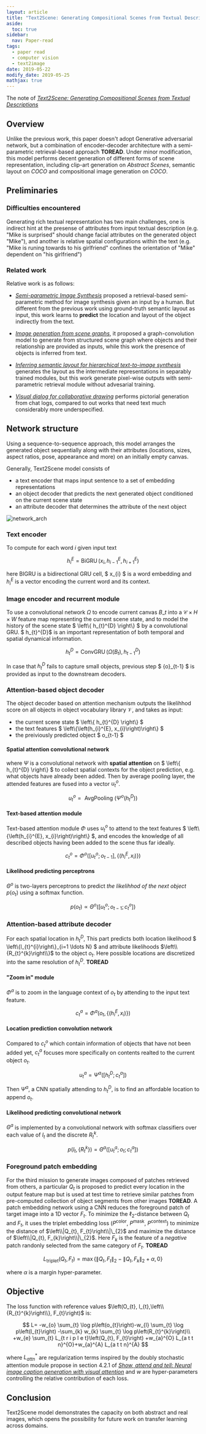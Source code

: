 ```yaml
---
layout: article
title: "Text2Scene: Generating Compositional Scenes from Textual Descriptions"
aside:
  toc: true
sidebar:
  nav: Paper-read
tags:
  - paper read
  - computer vision
  - text2image
date: 2019-05-22
modify_date: 2019-05-25
mathjax: true
---
```



The note of [*Text2Scene: Generating Compositional Scenes from Textual Descriptions*](https://arxiv.org/pdf/1809.01110)

<!--more-->


## Overview

Unlike the previous work, this paper doesn't adopt Generative adversarial network, but a combination of encoder-decoder architecture with a semi-parametric retrieval-based approach **TOREAD**. Under minor modification, this model performs decent generation of different forms of scene representation, including clip-art generation on *Abstract Scenes*, semantic layout on *COCO* and compositional image generation on *COCO*.

## Preliminaries

### Difficulties encountered

Generating rich textual representation has two main challenges, one is indirect hint at the presense of attributes from input textual description (e.g. "Mike is surprised" should change facial attributes on the generated object "Mike"), and another is relative spatial configurations within the text (e.g. "Mike is runing towards to his girlfriend" confines the orientation of "Mike" dependent on "his girlfriend")

### Related work

Relative work is as follows:

- [*Semi-parametric Image Synthesis*](https://arxiv.org/abs/1804.10992) proposed a retrieval-based semi-parametric method for image synthesis given an input by a human. But different from the previous work using ground-truth semantic layout as input, this work learns to **predict** the location and layout of the object indirectly from the text.

- [*Image generation from scene graphs*](), it proposed a graph-convolution model to generate from structured scene graph where objects and their relationship are provided as inputs, while this work the presence of objects is inferred from text.

- [*Inferring semantic layout for hierarchical text-to-image synthesis*]() generates the layout as the intermediate representations in separably trained modules, but this work generate pixel-wise outputs with semi-parametric retrieval module without advesarial training.

- [*Visual dialog for collaborative drawing*]() performs pictorial generation from chat logs, compared to out works that need text much considerably more underspecified. 

## Network structure

Using a sequence-to-sequence approach, this model arranges the generated object sequentially along with their attributes (locations, sizes, aspect ratios, pose, appearance and more) on an initially empty canvas.

Generally, Text2Scene model consists of
- a text encoder that maps input sentence to a set of embedding representations
- an object decoder that predicts the next generated object conditioned on the current scene state
- an attribute decoder that determines the attribute of the next object

![network_arch](/assets/images/2019/05/text_to_scene/network_arch.png)

### Text encoder

To compute for each word $i$ given input text

$$
h_{i}^{E}=\operatorname{BiGRU}\left(x_{i}, h_{i-1}^{E}, h_{i+1}^{E}\right)
$$

here BIGRU is a bidirectional GRU cell, $ x_{i} $ is a word embedding and $h_{i}^{E}$ is a vector encoding the current word and its context.

### Image encoder and recurrent module

To use a convolutional network $\Omega$ to encode current canvas ${B}\_{t}$ into a $\mathcal{C} \times H \times W$ feature map representing the current scene state, and to model the history of the scene state $ \left\\{ h_{t}^{D} \right\\} $ by a convolutional GRU. $ h_{t}^{D}$ is an important representation of both temporal and spatial dynamical information.

$$
h_{t}^{D}=\operatorname{ConvGRU}\left(\Omega\left(B_{t}\right), h_{t-1}^{D}\right)
$$

In case that $h_{t}^{D}$ fails to capture small objects, previous step $ {o}_{t-1} $ is provided as input to the downstream decoders.

### Attention-based object decoder

The object decoder based on attention mechanism outputs the likelihhod score on all objects in object vocabulary library $\mathcal{V}$, and takes as input:
- the current scene state $ \left\\{ h_{t}^{D} \right\\} $
- the text features $ \left\\{\left(h_{i}^{E}, x_{i}\right)\right\\} $
- the preiviously predicted object $ o_{t-1} $

#### Spatial attention convolutional network

where $\Psi$ is a convolutional network with **spatial attention** on $ \left\\{ h_{t}^{D} \right\\} $ to collect spatial contexts for the object prediction, e.g. what objects have already been added. Then by average pooling layer, the attended features are fused into a vector $u_{t}^{o}$.

$$
u_{t}^{o}=\text { AvgPooling }\left(\Psi^{o}\left(h_{t}^{D}\right)\right)
$$

#### Text-based attention module

Text-based attention module $\Phi$ uses $u_{t}^{o}$ to attend to the text features $ \left\\{\left(h_{i}^{E}, x_{i}\right)\right\\} $, and encodes the knowledge of all described objects having been added to the scene thus far ideally.

$$
c_{t}^{o}=\Phi^{o}\left(\left[u_{t}^{o} ; o_{t-1}\right],\left\{\left(h_{i}^{E}, x_{i}\right)\right\}\right)
$$

#### Likelihood predicting perceptrons

$\Theta^{o}$ is two-layers perceptrons to predict *the likelihhod of the next object* $p\left(o_{t}\right)$ using a softmax function.

$$
p\left(o_{t}\right) \propto \Theta^{o}\left(\left[u_{t}^{o} ; o_{t-1} ; c_{t}^{o}\right]\right)
$$


### Attention-based attribute decoder

For each spatial location in $h_{t}^{D}$, This part predicts both location likelihood $ \left\\{l_{t}^{i}\right\\}\_{i=1 \ldots N} $ and attribute likelihoods $\left\\{R_{t}^{k}\right\\}$ to the object $o_{t}$. Here possible locations are discretized into the same resolution of $h_{t}^{D}$. **TOREAD**

#### "Zoom in" module

$\Phi^{a}$ is to zoom in the language context of $o_{t}$ by attending to the input text feature.

$$
{c_{t}^{a}=\Phi^{a}\left(o_{t},\left\{\left(h_{i}^{E}, x_{i}\right)\right\}\right)}
$$

#### Location prediction convolution network

Compared to $c_{t}^{o}$ which contain information of objects that have not been added yet, $c_{t}^{a}$ focuses more specifically on contents realted to the current object $o_{t}$. 

$$
{u_{t}^{a}=\Psi^{a}\left(\left[h_{t}^{D} ; c_{t}^{a}\right]\right)}
$$

Then $\Psi^{a}$, a CNN spatially attending to $h_{t}^{D}$, is to find an affordable location to append $o_{t}$.

#### Likelihood predicting convolutional network

$\Theta^{a}$ is implemented by a convolutional network with softmax classifiers over each value of $l_{t}$ and the discrete $R_{t}^{k}$.

$$
{p\left(l_{t},\left\{R_{t}^{k}\right\}\right)=\Theta^{a}\left(\left[u_{t}^{a} ; o_{t} ; c_{t}^{a}\right]\right)}
$$

### Foreground patch embedding

For the third mission to generate images composed of patches retrieved from others, a particular $Q_{t}$ is proposed to predict every location in the output feature map but is used at test time to retrieve similar patches from pre-computed collection of object segments from other images **TOREAD**. A patch embedding network using a CNN reduces the foreground patch of target image into a 1D vector $F_{t}$. To minimize the $\ell_{2}$-distance between $Q_{t}$ and $F_{t}$, it uses the triplet embedding loss ($P^\text {color}$, $P^\text {mask}$, $P^\text {context}$) to minimize the distance of $\left\\|Q_{t}, F_{t}\right\\|\_{2}$ and maximize the distance of $\left\\|Q_{t}, F_{k}\right\\|\_{2}$. Here $F_{k}$ is the feature of a *negative* patch randonly selected from the same category of $F_{t}$. **TOREAD**

$$
L_{\text {triplet}}\left(Q_{t}, F_{t}\right)=\max \left\{\left\|Q_{t}, F_{t}\right\|_{2}-\left\|Q_{t}, F_{k}\right\|_{2}+\alpha, 0\right\}
$$

where $\alpha$ is a margin hyper-parameter.

## Objective

The loss function with reference values $\left(O_{t}, l_{t},\left\\{R_{t}^{k}\right\\}, F_{t}\right)$ is:

$$
L= -w_{o} \sum_{t} \log p\left(o_{t}\right)-w_{l} \sum_{t} \log p\left(l_{t}\right) -\sum_{k} w_{k} \sum_{t} \log p\left(R_{t}^{k}\right)\\ 
+w_{e} \sum_{t} L_{t r i p l e t}\left(Q_{t}, F_{t}\right) +w_{a}^{O} L_{a t t n}^{O}+w_{a}^{A} L_{a t t n}^{A}
$$

where $L_{a t t n}^{*}$ are regularization terms inspired by the doubly stochastic attention module propose in section 4.2.1 of [*Show, attend and tell: Neural image caption generation with visual attention*](https://arxiv.org/abs/1502.03044) and $w$ are hyper-parameters controlling the relative contribution of each loss.

## Conclusion

Text2Scene model demonstrates the capacity on both abstract and real images, which opens the possibility for future work on transfer learning across domains.
